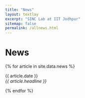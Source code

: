 ```yaml
---
title: "News"
layout: textlay
excerpt: "SINC Lab at IIT Jodhpur"
sitemap: false
permalink: /allnews.html
---
```


# News

{% for article in site.data.news %}
<p>{{ article.date }} <br>
<em>{{ article.headline }}</em></p>
{% endfor %}
